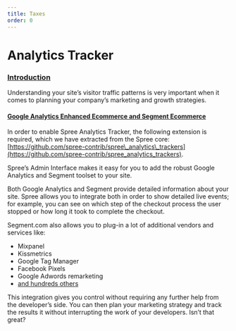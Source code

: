 ```yaml
---
title: Taxes
order: 0
---
```


# Analytics Tracker

### [Introduction](https://guides.spreecommerce.org/user/configuration/configuring_analytics.html#introduction) <a id="introduction"></a>

Understanding your site’s visitor traffic patterns is very important when it comes to planning your company’s marketing and growth strategies.

#### [Google Analytics Enhanced Ecommerce and Segment Ecommerce](https://guides.spreecommerce.org/user/configuration/configuring_analytics.html#google-analytics-enhanced-ecommerce-and-segment-ecommerce) <a id="google-analytics-enhanced-ecommerce-and-segment-ecommerce"></a>

In order to enable Spree Analytics Tracker, the following extension is required, which we have extracted from the Spree core: [https://github.com/spree-contrib/spree\_analytics\_trackers](https://github.com/spree-contrib/spree_analytics_trackers).

Spree’s Admin Interface makes it easy for you to add the robust Google Analytics and Segment toolset to your site.

Both Google Analytics and Segment provide detailed information about your site. Spree allows you to integrate both in order to show detailed live events; for example, you can see on which step of the checkout process the user stopped or how long it took to complete the checkout.

Segment.com also allows you to plug-in a lot of additional vendors and services like:

* Mixpanel
* Kissmetrics
* Google Tag Manager
* Facebook Pixels
* Google Adwords remarketing
* [and hundreds others](https://segment.com/catalog/#integrations/all)

This integration gives you control without requiring any further help from the developer’s side. You can then plan your marketing strategy and track the results it without interrupting the work of your developers. Isn’t that great?

